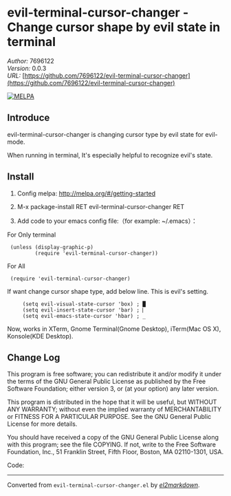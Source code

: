 # evil-terminal-cursor-changer - Change cursor shape by evil state in terminal

*Author:* 7696122<br>
*Version:* 0.0.3<br>
*URL:* [https://github.com/7696122/evil-terminal-cursor-changer](https://github.com/7696122/evil-terminal-cursor-changer)<br>

[![MELPA](http://melpa.org/packages/evil-terminal-cursor-changer-badge.svg)](http://melpa.org/#/evil-terminal-cursor-changer)

## Introduce ##

evil-terminal-cursor-changer is changing cursor type by evil state for evil-mode.
 
When running in terminal, It's especially helpful to recognize evil's state.

## Install ##
 
1. Config melpa: http://melpa.org/#/getting-started
 
2. M-x package-install RET evil-terminal-cursor-changer RET
 
3. Add code to your emacs config file:（for example: ~/.emacs）：
 
For Only terminal
 
     (unless (display-graphic-p)
             (require 'evil-terminal-cursor-changer))
 
For All
 
     (require 'evil-terminal-cursor-changer)
 
If want change cursor shape type, add below line. This is evil's setting.

         (setq evil-visual-state-cursor 'box) ; █
         (setq evil-insert-state-cursor 'bar) ; ⎸
         (setq evil-emacs-state-cursor 'hbar) ; _

Now, works in XTerm, Gnome Terminal(Gnome Desktop), iTerm(Mac OS X),
Konsole(KDE Desktop).

## Change Log

This program is free software; you can redistribute it and/or
modify it under the terms of the GNU General Public License as
published by the Free Software Foundation; either version 3, or
(at your option) any later version.

This program is distributed in the hope that it will be useful,
but WITHOUT ANY WARRANTY; without even the implied warranty of
MERCHANTABILITY or FITNESS FOR A PARTICULAR PURPOSE.  See the GNU
General Public License for more details.

You should have received a copy of the GNU General Public License
along with this program; see the file COPYING.  If not, write to
the Free Software Foundation, Inc., 51 Franklin Street, Fifth
Floor, Boston, MA 02110-1301, USA.

Code:


---
Converted from `evil-terminal-cursor-changer.el` by [*el2markdown*](https://github.com/Lindydancer/el2markdown).
